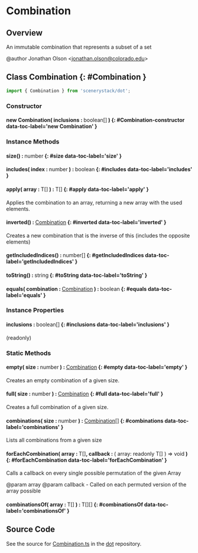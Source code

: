 # Combination

## Overview

An immutable combination that represents a subset of a set

@author Jonathan Olson &lt;jonathan.olson@colorado.edu&gt;

## Class Combination {: #Combination }


```js
import { Combination } from 'scenerystack/dot';
```
### Constructor

#### new Combination( inclusions : <span style="font-weight: 400;"><span style="color: hsla(calc(var(--md-hue) + 180deg),80%,40%,1);">boolean</span>[]</span> ) {: #Combination-constructor data-toc-label='new Combination' }

### Instance Methods

#### size() : <span style="font-weight: 400;"><span style="color: hsla(calc(var(--md-hue) + 180deg),80%,40%,1);">number</span></span> {: #size data-toc-label='size' }

#### includes( index : <span style="font-weight: 400;"><span style="color: hsla(calc(var(--md-hue) + 180deg),80%,40%,1);">number</span></span> ) : <span style="font-weight: 400;"><span style="color: hsla(calc(var(--md-hue) + 180deg),80%,40%,1);">boolean</span></span> {: #includes data-toc-label='includes' }

#### apply( array : <span style="font-weight: 400;">T[]</span> ) : <span style="font-weight: 400;">T[]</span> {: #apply data-toc-label='apply' }

Applies the combination to an array, returning a new array with the used elements.

#### inverted() : <span style="font-weight: 400;">[Combination](../dot/Combination.md)</span> {: #inverted data-toc-label='inverted' }

Creates a new combination that is the inverse of this (includes the opposite elements)

#### getIncludedIndices() : <span style="font-weight: 400;"><span style="color: hsla(calc(var(--md-hue) + 180deg),80%,40%,1);">number</span>[]</span> {: #getIncludedIndices data-toc-label='getIncludedIndices' }

#### toString() : <span style="font-weight: 400;"><span style="color: hsla(calc(var(--md-hue) + 180deg),80%,40%,1);">string</span></span> {: #toString data-toc-label='toString' }

#### equals( combination : <span style="font-weight: 400;">[Combination](../dot/Combination.md)</span> ) : <span style="font-weight: 400;"><span style="color: hsla(calc(var(--md-hue) + 180deg),80%,40%,1);">boolean</span></span> {: #equals data-toc-label='equals' }

### Instance Properties

#### inclusions : <span style="font-weight: 400;"><span style="color: hsla(calc(var(--md-hue) + 180deg),80%,40%,1);">boolean</span>[]</span> {: #inclusions data-toc-label='inclusions' }

(readonly)

### Static Methods

#### empty( size : <span style="font-weight: 400;"><span style="color: hsla(calc(var(--md-hue) + 180deg),80%,40%,1);">number</span></span> ) : <span style="font-weight: 400;">[Combination](../dot/Combination.md)</span> {: #empty data-toc-label='empty' }

Creates an empty combination of a given size.

#### full( size : <span style="font-weight: 400;"><span style="color: hsla(calc(var(--md-hue) + 180deg),80%,40%,1);">number</span></span> ) : <span style="font-weight: 400;">[Combination](../dot/Combination.md)</span> {: #full data-toc-label='full' }

Creates a full combination of a given size.

#### combinations( size : <span style="font-weight: 400;"><span style="color: hsla(calc(var(--md-hue) + 180deg),80%,40%,1);">number</span></span> ) : <span style="font-weight: 400;">[Combination](../dot/Combination.md)[]</span> {: #combinations data-toc-label='combinations' }

Lists all combinations from a given size

#### forEachCombination( array : <span style="font-weight: 400;">T[]</span>, callback : <span style="font-weight: 400;">( array: readonly T[] ) =&gt; <span style="color: hsla(calc(var(--md-hue) + 180deg),80%,40%,1);">void</span></span> ) {: #forEachCombination data-toc-label='forEachCombination' }

Calls a callback on every single possible permutation of the given Array

@param array
@param callback - Called on each permuted version of the array possible

#### combinationsOf( array : <span style="font-weight: 400;">T[]</span> ) : <span style="font-weight: 400;">T[][]</span> {: #combinationsOf data-toc-label='combinationsOf' }



## Source Code

See the source for [Combination.ts](https://github.com/phetsims/dot/blob/main/js/Combination.ts) in the [dot](https://github.com/phetsims/dot) repository.
